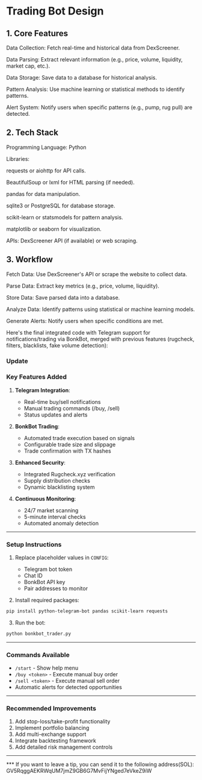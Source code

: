 # Trading Bot Design
## 1. Core Features
Data Collection: Fetch real-time and historical data from DexScreener.

Data Parsing: Extract relevant information (e.g., price, volume, liquidity, market cap, etc.).

Data Storage: Save data to a database for historical analysis.

Pattern Analysis: Use machine learning or statistical methods to identify patterns.

Alert System: Notify users when specific patterns (e.g., pump, rug pull) are detected.

## 2. Tech Stack
Programming Language: Python

Libraries:

requests or aiohttp for API calls.

BeautifulSoup or lxml for HTML parsing (if needed).

pandas for data manipulation.

sqlite3 or PostgreSQL for database storage.

scikit-learn or statsmodels for pattern analysis.

matplotlib or seaborn for visualization.

APIs: DexScreener API (if available) or web scraping.

## 3. Workflow
Fetch Data: Use DexScreener's API or scrape the website to collect data.

Parse Data: Extract key metrics (e.g., price, volume, liquidity).

Store Data: Save parsed data into a database.

Analyze Data: Identify patterns using statistical or machine learning models.

Generate Alerts: Notify users when specific conditions are met.

Here's the final integrated code with Telegram support for notifications/trading via BonkBot, merged with previous features (rugcheck, filters, blacklists, fake volume detection):

### Update
### **Key Features Added**
1. **Telegram Integration**:
   - Real-time buy/sell notifications
   - Manual trading commands (/buy, /sell)
   - Status updates and alerts

2. **BonkBot Trading**:
   - Automated trade execution based on signals
   - Configurable trade size and slippage
   - Trade confirmation with TX hashes

3. **Enhanced Security**:
   - Integrated Rugcheck.xyz verification
   - Supply distribution checks
   - Dynamic blacklisting system

4. **Continuous Monitoring**:
   - 24/7 market scanning
   - 5-minute interval checks
   - Automated anomaly detection

---

### **Setup Instructions**
1. Replace placeholder values in `CONFIG`:
   - Telegram bot token
   - Chat ID
   - BonkBot API key
   - Pair addresses to monitor

2. Install required packages:
```bash
pip install python-telegram-bot pandas scikit-learn requests
```

3. Run the bot:
```bash
python bonkbot_trader.py
```

---

### **Commands Available**
- `/start` - Show help menu
- `/buy <token>` - Execute manual buy order
- `/sell <token>` - Execute manual sell order
- Automatic alerts for detected opportunities

---

### **Recommended Improvements**
1. Add stop-loss/take-profit functionality
2. Implement portfolio balancing
3. Add multi-exchange support
4. Integrate backtesting framework
5. Add detailed risk management controls

---

*** If you want to leave a tip, you can send it to the following address(SOL):
GV5RqggAEKRWqUM7jmZ9GB6G7MvFijYNged7eVkeZ9iW


